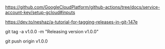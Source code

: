 https://github.com/GoogleCloudPlatform/github-actions/tree/docs/service-account-key/setup-gcloud#inputs

https://dev.to/neshaz/a-tutorial-for-tagging-releases-in-git-147e

git tag -a v1.0.0 -m "Releasing version v1.0.0"

git push origin v1.0.0
